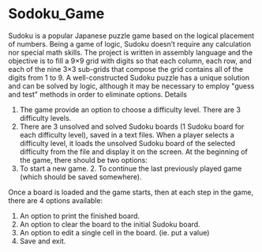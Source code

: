 # Sodoku_Game
Sudoku is a popular Japanese puzzle game based on the logical placement of numbers. Being a game of logic, Sudoku doesn’t require any calculation nor special math skills.
 The project is written in assembly language and the objective is to fill a 9×9 grid with digits so that each column, each row, and each of the nine 3×3 sub-grids that compose the grid contains all of the digits from 1 to 9. 
A well-constructed Sudoku puzzle has a unique solution and can be solved by logic, although it may be necessary to employ "guess and test" methods in order to eliminate options. 
Details 
 
1. The game provide an option to choose a difficulty level. There are 3 difficulty levels.  
2. There are 3 unsolved and solved Sudoku boards (1 Sudoku board for each difficulty level), 
saved in a text files. When a player selects a difficulty level, it loads the unsolved Sudoku board of the selected difficulty 
from the file and display it on the screen. 
At the beginning of the game, there should be two options: 
1. To start a new game. 2. To continue the last previously played game (which should be saved somewhere). 

Once a board is loaded and the game starts, then at each step in the game, there are 4 options available: 
1. An option to print the finished board. 
2. An option to clear the board to the initial Sudoku board. 
3. An option to edit a single cell in the board. (ie. put a value) 
4. Save and exit. 


